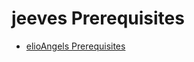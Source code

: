 # jeeves Prerequisites

- [elioAngels Prerequisites](//docs.elioway/./elioangels/doc/prerequisites)

